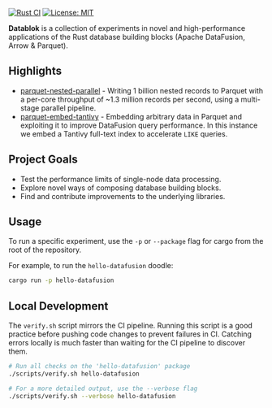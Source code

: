 [![Rust CI](https://github.com/jcsherin/datablok/actions/workflows/ci.yml/badge.svg)](https://github.com/jcsherin/datablok/actions/workflows/ci.yml)
[![License: MIT](https://img.shields.io/badge/License-MIT-yellow.svg)](https://opensource.org/licenses/MIT)

**Datablok** is a collection of experiments in novel and high-performance
applications of the Rust database building blocks (Apache DataFusion, Arrow
& Parquet).

## Highlights

* [parquet-nested-parallel](./crates/parquet-nested-parallel) -
  Writing 1 billion nested records to Parquet with a per-core throughput of ~1.3
  million records per second, using a multi-stage parallel pipeline.
* [parquet-embed-tantivy](./crates/parquet-embed-tantivy) -
  Embedding arbitrary data in Parquet and exploiting it to improve
  DataFusion query performance. In this instance we embed a Tantivy
  full-text index to accelerate `LIKE` queries.

## Project Goals

* Test the performance limits of single-node data processing.
* Explore novel ways of composing database building blocks.
* Find and contribute improvements to the underlying libraries.

## Usage

To run a specific experiment, use the `-p` or `--package` flag for cargo from
the root of the repository.

For example, to run the `hello-datafusion` doodle:

```sh
cargo run -p hello-datafusion
```

## Local Development

The `verify.sh` script mirrors the CI pipeline. Running this script is a good
practice before pushing code changes to
prevent failures in CI. Catching errors locally is much faster than waiting for
the CI pipeline to discover them.

```zsh
# Run all checks on the 'hello-datafusion' package
./scripts/verify.sh hello-datafusion

# For a more detailed output, use the --verbose flag
./scripts/verify.sh --verbose hello-datafusion
```
